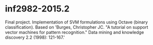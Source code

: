 # inf2982-2015.2
Final project. Implementation of SVM formulations using Octave (binary classification). Based on 'Burges, Christopher JC. "A tutorial on support vector machines for pattern recognition." Data mining and knowledge discovery 2.2 (1998): 121-167.'
